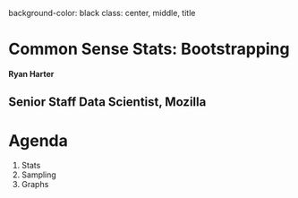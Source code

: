 background-color: black
class: center, middle, title

# Common Sense Stats: Bootstrapping
**Ryan Harter**

Senior Staff Data Scientist, Mozilla
---

# Agenda

1. Stats
2. Sampling
3. Graphs
